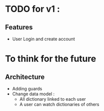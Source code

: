 # TODO for v1 : 

## Features 

- User Login and create account 

# To think for the future 
## Architecture

- Adding guards
- Change data model : 
  - All dictionary linked to each user 
  - A user can watch dictionaries of others